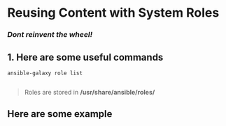 # Reusing Content with System Roles
### ***Dont reinvent the wheel!***

## 1. Here are some useful commands
```
ansible-galaxy role list
```
```

```
> Roles are stored in **/usr/share/ansible/roles/**

## Here are some example 

